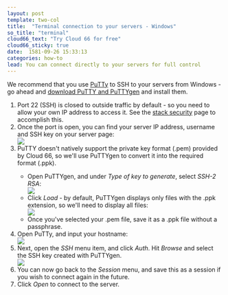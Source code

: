 ```yaml
---
layout: post
template: two-col
title:  "Terminal connection to your servers - Windows"
so_title: "terminal"
cloud66_text: "Try Cloud 66 for free"
cloud66_sticky: true
date:  1581-09-26 15:33:13
categories: how-to
lead: You can connect directly to your servers for full control
---
```


We recommend that you use [PuTTy](http://www.chiark.greenend.org.uk/~sgtatham/putty/) to SSH to your servers from Windows - go ahead and [download PuTTY and PuTTYgen](http://www.chiark.greenend.org.uk/~sgtatham/putty/download.html) and install them.

<ol>
<li>Port 22 (SSH) is closed to outside traffic by default - so you need to allow your own IP address to access it. See the <a href="/stack-features/stack-security.html">stack security</a> page to accomplish this.</li>
<li>Once the port is open, you can find your server IP address, username and SSH key on your server page:</li> <img src="http://cdn.cloud66.com/images/help/ssh_download.png">
<li>PuTTY doesn't natively support the private key format (.pem) provided by Cloud 66, so we'll use PuTTYgen to convert it into the required format (.ppk).</li>
	<ul>
		<li>Open PuTTYgen, and under <i>Type of key to generate</i>, select <i>SSH-2 RSA</i>:</li>
		<img src="http://cdn.cloud66.com/images/help/puttygen_type.png">
		<li>Click <i>Load</i> - by default, PuTTYgen displays only files with the .ppk extension, so we'll need to display all files:</li>
		<img src="http://cdn.cloud66.com/images/help/puttygen_load.png">
		<li>Once you've selected your .pem file, save it as a .ppk file without a passphrase.</li>
	</ul>
<li>Open PuTTy, and input your hostname:</li>
<img src="http://cdn.cloud66.com/images/help/putty_create_session.png">
<li>Next, open the <i>SSH</i> menu item, and click <i>Auth</i>. Hit <i>Browse</i> and select the SSH key created with PuTTYgen.</li>
<img src="http://cdn.cloud66.com/images/help/putty_auth_config.png">
<li>You can now go back to the <i>Session</i> menu, and save this as a session if you wish to connect again in the future.</li>
<li>Click <i>Open</i> to connect to the server.</li>
</ol>